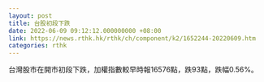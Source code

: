 ```yaml
---
layout: post
title: 台股初段下跌
date: 2022-06-09 09:12:12.000000000 +08:00
link: https://news.rthk.hk/rthk/ch/component/k2/1652244-20220609.htm
categories: rthk
---
```


台灣股市在開市初段下跌，加權指數較早時報16576點，跌93點，跌幅0.56%。
